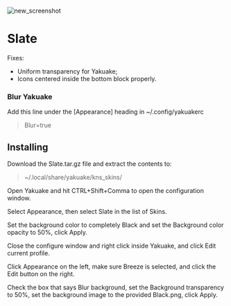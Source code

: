 ![new_screenshot](https://imgur.com/2gpnD5Q.png)

# Slate
Fixes: 

- Uniform transparency for Yakuake;
- Icons centered inside the bottom block properly.

### Blur Yakuake
Add this line under the [Appearance] heading in ~/.config/yakuakerc
>Blur=true


## Installing
Download the Slate.tar.gz file and extract the contents to: 
> ~/.local/share/yakuake/kns_skins/

Open Yakuake and hit CTRL+Shift+Comma to open the configuration window. 

Select Appearance, then select Slate in the list of Skins.

Set the background color to completely Black and set the Background color opacity to 50%, click Apply. 

Close the configure window and right click inside Yakuake, and click Edit current profile.

Click Appearance on the left, make sure Breeze is selected, and click the Edit button on the right.

Check the box that says Blur background, set the Background transparency to 50%, set the background image to the provided Black.png, click Apply.

